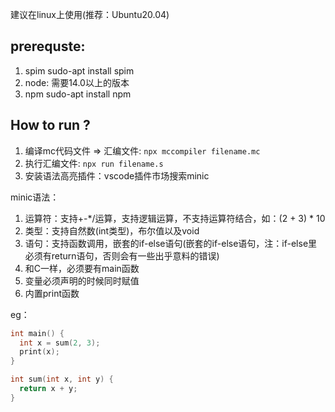 
建议在linux上使用(推荐：Ubuntu20.04)

## prerequste:
1. spim sudo-apt install spim
2. node: 需要14.0以上的版本
3. npm sudo-apt install npm


## How to run ?
1. 编译mc代码文件 => 汇编文件: ` npx mccompiler filename.mc ` 
2. 执行汇编文件: ` npx run filename.s ` 
3. 安装语法高亮插件：vscode插件市场搜索minic


minic语法：
1. 运算符：支持+-*/运算，支持逻辑运算，不支持运算符结合，如：(2 + 3) * 10
2. 类型：支持自然数(int类型)，布尔值以及void
3. 语句：支持函数调用，嵌套的if-else语句(嵌套的if-else语句，注：if-else里必须有return语句，否则会有一些出乎意料的错误)
4. 和C一样，必须要有main函数
5. 变量必须声明的时候同时赋值
6. 内置print函数

eg：
```c
int main() {
  int x = sum(2, 3);
  print(x);
}

int sum(int x, int y) {
  return x + y;
}
```






